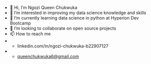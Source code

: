- 👋 Hi, I’m Ngozi Queen Chukwuka
- 👀 I’m interested in improving my data science knowledge and skills
- 🌱 I’m currently learning data science in python at Hyperion Dev Bootcamp
- 💞️ I’m looking to collaborate on open source projects
- 📫 How to reach me 
- * linkedin.com/in/ngozi-chukwuka-b22907127 
- * queenchukwuka6@gmail.com

<!---
queenchukwuka/queenchukwuka is a ✨ special ✨ repository because its `README.md` (this file) appears on your GitHub profile.
You can click the Preview link to take a look at your changes.
--->

